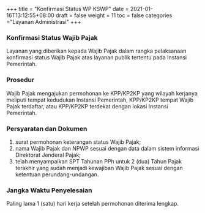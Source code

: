+++
title = "Konfirmasi Status WP KSWP"
date = 2021-01-16T13:12:55+08:00
draft = false
weight = 11
toc = false
categories ="Layanan Administrasi"
+++
### Konfirmasi Status Wajib Pajak
Layanan yang diberikan kepada Wajib Pajak dalam rangka pelaksanaan konfirmasi status Wajib Pajak atas layanan publik tertentu pada Instansi Pemerintah.

### Prosedur
Wajib Pajak mengajukan permohonan ke KPP/KP2KP yang wilayah kerjanya meliputi tempat kedudukan Instansi Pemerintah, KPP/KP2KP tempat Wajib Pajak terdaftar, atau KPP/KP2KP terdekat dengan lokasi
Instansi Pemerintah.

### Persyaratan dan Dokumen
1. surat permohonan keterangan status Wajib Pajak;
2. nama Wajib Pajak dan NPWP sesuai dengan data dalam sistem informasi Direktorat Jenderal Pajak;
3. telah menyampaikan SPT Tahunan PPh untuk 2 (dua) Tahun Pajak terakhir yang sudah menjadi kewajiban Wajib Pajak sesuai dengan ketentuan perundang-undangan.

### Jangka Waktu Penyelesaian
Paling lama 1 (satu) hari kerja setelah permohonan diterima lengkap.